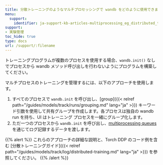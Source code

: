 ```yaml
---
title: 分散トレーニングのようなマルチプロセッシングで wandb をどのように使用できますか？
menu:
  support:
    identifier: ja-support-kb-articles-multiprocessing_eg_distributed_training
support:
- 実験管理
toc_hide: true
type: docs
url: /support/:filename
---
```


トレーニングプログラムが複数のプロセスを使用する場合、`wandb.init()` なしでプロセスから wandb メソッド呼び出しを行わないようにプログラムを構築してください。

マルチプロセスのトレーニングを管理するには、以下のアプローチを使用します。

1. すべてのプロセスで `wandb.init` を呼び出し、[group]({{< relref path="/guides/models/track/runs/grouping.md" lang="ja" >}}) キーワード引数を使用して共有グループを作成します。各プロセスは独自の wandb run を持ち、UI はトレーニング プロセスを一緒にグループ化します。
2. ただ一つのプロセスから `wandb.init` を呼び出し、[multiprocessing queues](https://docs.python.org/3/library/multiprocessing.html#exchanging-objects-between-processes) を通じてログ記録するデータを渡します。

{{% alert %}}
これらのアプローチの詳細な説明と、Torch DDP のコード例を含む [分散トレーニングガイド]({{< relref path="/guides/models/track/log/distributed-training.md" lang="ja" >}}) を参照してください。
{{% /alert %}}